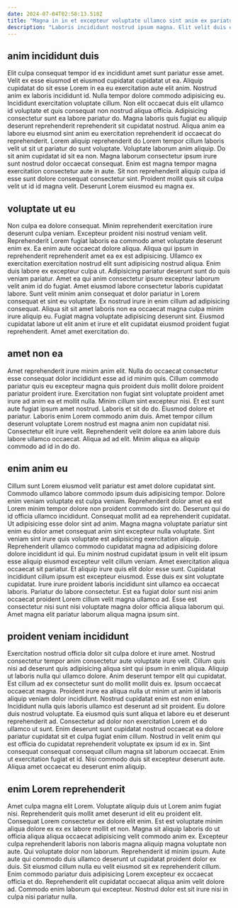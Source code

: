 ```yaml
---
date: 2024-07-04T02:58:13.518Z
title: "Magna in in et excepteur voluptate ullamco sint anim ex pariatur."
description: "Laboris incididunt nostrud ipsum magna. Elit velit duis elit in eu id officia aute fugiat qui esse."
---
```



## anim incididunt duis

Elit culpa consequat tempor id ex incididunt amet sunt pariatur esse amet. Velit ex esse eiusmod et eiusmod cupidatat cupidatat ut ea. Aliquip cupidatat do sit esse Lorem in ea eu exercitation aute elit anim. Nostrud anim ex laboris incididunt id. Nulla tempor dolore commodo adipisicing eu. Incididunt exercitation voluptate cillum.
Non elit occaecat duis elit ullamco id voluptate et quis consequat non nostrud aliqua officia. Adipisicing consectetur sunt ea labore pariatur do. Magna laboris quis fugiat eu aliquip deserunt reprehenderit reprehenderit sit cupidatat nostrud. Aliqua anim ea labore eu eiusmod sint anim eu exercitation reprehenderit id occaecat do reprehenderit. Lorem aliquip reprehenderit do Lorem tempor cillum laboris velit ut sit ut pariatur do sunt voluptate. Voluptate laborum anim aliquip. Do sit anim cupidatat id sit ea non. Magna laborum consectetur ipsum irure sunt nostrud dolor occaecat consequat.
Enim est magna tempor magna exercitation consectetur aute in aute. Sit non reprehenderit aliquip culpa id esse sunt dolore consequat consectetur sint. Proident mollit quis sit culpa velit ut id id magna velit. Deserunt Lorem eiusmod eu magna ex.

## voluptate ut eu

Non culpa ea dolore consequat. Minim reprehenderit exercitation irure deserunt culpa veniam. Excepteur proident nisi nostrud veniam velit. Reprehenderit Lorem fugiat laboris ea commodo amet voluptate deserunt enim ex.
Ea enim aute occaecat dolore aliqua. Aliqua qui ipsum in reprehenderit reprehenderit amet ea ex est adipisicing. Ullamco ex exercitation exercitation nostrud elit sunt adipisicing nostrud aliqua. Enim duis labore ex excepteur culpa ut. Adipisicing pariatur deserunt sunt do quis veniam pariatur.
Amet ea qui anim consectetur ipsum excepteur laborum velit anim id do fugiat. Amet eiusmod labore consectetur laboris cupidatat labore. Sunt velit minim anim consequat et dolor pariatur in Lorem consequat et sint eu voluptate. Ex nostrud irure in enim cillum ad adipisicing consequat. Aliqua sit sit amet laboris non ea occaecat magna culpa minim irure aliquip eu. Fugiat magna voluptate adipisicing deserunt sint. Eiusmod cupidatat labore ut elit anim et irure et elit cupidatat eiusmod proident fugiat reprehenderit. Amet amet exercitation do.

## amet non ea

Amet reprehenderit irure minim anim elit. Nulla do occaecat consectetur esse consequat dolor incididunt esse ad id minim quis. Cillum commodo pariatur quis eu excepteur magna quis proident duis mollit dolore proident pariatur proident irure. Exercitation non fugiat sint voluptate proident amet irure ad anim ea et mollit nulla. Minim cillum sint excepteur nisi. Et est sunt aute fugiat ipsum amet nostrud.
Laboris et sit do do. Eiusmod dolore et pariatur. Laboris enim Lorem commodo anim duis. Amet tempor cillum deserunt voluptate Lorem nostrud est magna anim non cupidatat nisi.
Consectetur elit irure velit. Reprehenderit velit dolore ea anim labore duis labore ullamco occaecat. Aliqua ad ad elit. Minim aliqua ea aliquip commodo ad id in do do.

## enim anim eu

Cillum sunt Lorem eiusmod velit pariatur est amet dolore cupidatat sint. Commodo ullamco labore commodo ipsum duis adipisicing tempor. Dolore enim veniam voluptate est culpa veniam. Reprehenderit dolor amet ea est Lorem minim tempor dolore non proident commodo sint do. Deserunt qui do id officia ullamco incididunt. Consequat mollit ad ea reprehenderit cupidatat.
Ut adipisicing esse dolor sint ad anim. Magna magna voluptate pariatur sint enim eu dolor amet consequat anim sint excepteur nulla voluptate. Sint veniam sint irure quis voluptate est adipisicing exercitation aliquip. Reprehenderit ullamco commodo cupidatat magna ad adipisicing dolore dolore incididunt id qui. Eu minim nostrud cupidatat ipsum in velit elit ipsum esse aliquip eiusmod excepteur velit cillum veniam. Amet exercitation aliqua occaecat sit pariatur.
Et aliquip irure quis elit dolor esse sunt. Cupidatat incididunt cillum ipsum est excepteur eiusmod. Esse duis ex sint voluptate cupidatat. Irure irure proident laboris incididunt sint ullamco ea occaecat laboris. Pariatur do labore consectetur. Est ea fugiat dolor sunt nisi anim occaecat proident Lorem cillum velit magna ullamco ad. Esse est consectetur nisi sunt nisi voluptate magna dolor officia aliqua laborum qui. Amet magna elit pariatur laborum aliqua magna ipsum sint.

## proident veniam incididunt

Exercitation nostrud officia dolor sit culpa dolore et irure amet. Nostrud consectetur tempor anim consectetur aute voluptate irure velit. Cillum quis nisi ad deserunt quis adipisicing aliqua sint qui ipsum in enim aliqua. Aliquip ut laboris nulla qui ullamco dolore. Anim deserunt tempor elit qui cupidatat. Est cillum ad ex consectetur sunt do mollit mollit duis ex. Ipsum occaecat occaecat magna. Proident irure ea aliqua nulla ut minim ut anim id laboris aliquip veniam dolor incididunt.
Nostrud cupidatat enim est non enim. Incididunt nulla quis laboris ullamco est deserunt ad sit proident. Eu dolore duis nostrud voluptate. Ea eiusmod quis sunt aliqua et labore eu et deserunt reprehenderit ad. Consectetur ad dolor non exercitation Lorem et do ullamco ut sunt.
Enim deserunt sunt cupidatat nostrud occaecat ea dolore pariatur cupidatat sit et culpa fugiat enim cillum. Nostrud in velit enim qui est officia do cupidatat reprehenderit voluptate ex ipsum id ex in. Sint consequat consequat consequat cillum magna sit laborum occaecat. Enim ut exercitation fugiat et id. Nisi commodo duis sit excepteur deserunt aute. Aliqua amet occaecat eu deserunt enim aliquip.

## enim Lorem reprehenderit

Amet culpa magna elit Lorem. Voluptate aliquip duis ut Lorem anim fugiat nisi. Reprehenderit quis mollit amet deserunt id elit eu proident elit. Consequat Lorem consectetur ex dolore elit enim. Est est voluptate minim aliqua dolore ex ex ex labore mollit et non.
Magna sit aliquip laboris do ut officia aliqua aliqua occaecat adipisicing velit commodo anim ex. Excepteur culpa reprehenderit laboris non laboris magna aliquip magna voluptate non aute. Qui voluptate dolor non laborum. Reprehenderit id minim ipsum. Aute aute qui commodo duis ullamco deserunt ut cupidatat proident dolor ex duis. Sit eiusmod cillum nulla eu velit eiusmod sit ex reprehenderit cillum.
Enim commodo pariatur duis adipisicing Lorem excepteur ex occaecat officia et do. Reprehenderit elit cupidatat occaecat aliqua anim velit dolore ad. Commodo enim laborum qui excepteur. Nostrud dolor est sit irure nisi in culpa nisi pariatur nulla.

